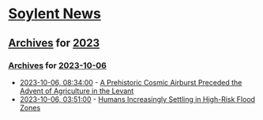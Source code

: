 # [Soylent News](../../../README.md)

## [Archives](../../index.md) for [2023](../index.md)

### [Archives](../../index.md) for [2023-10-06](index.md)

* [2023-10-06, 08:34:00](https://soylentnews.org/article.pl?sid=23/10/05/0525232&from=rss) - [A Prehistoric Cosmic Airburst Preceded the Advent of Agriculture in the Levant](https://soylentnews.org/article.pl?sid=23/10/05/0525232&from=rss)
* [2023-10-06, 03:51:00](https://soylentnews.org/article.pl?sid=23/10/05/0323227&from=rss) - [Humans Increasingly Settling in High-Risk Flood Zones](https://soylentnews.org/article.pl?sid=23/10/05/0323227&from=rss)
